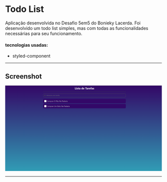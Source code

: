 # Todo List

Aplicação desenvolvida no Desafio 5em5 do Bonieky Lacerda. Foi desenvolvido um todo list simples, mas com todas as funcionalidades necessárias para seu funcionamento.

#### tecnologias usadas:

- styled-component

---

## Screenshot

![img1](img.png)

---
